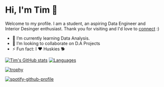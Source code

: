 # Hi, I'm Tim 👋
Welcome to my profile. I am a student, an aspiring Data Engineer and Interior Desinger enthusiast. Thank you for visiting and I'd love to [connect](https://www.linkedin.com/in/timothy-nduati-068029200/?lipi=urn%3Ali%3Apage%3Ad_flagship3_feed%3BrzHpr32JSzmG%2BnU2iW5O9w%3D%3D) :)

- 🌱 I’m currently learning Data Analysis.
- 👯 I’m looking to collaborate on D.A Projects
- ⚡ Fun fact: I ♥️ Huskies 🐕

[![Tim's GitHub stats](https://github-readme-stats.vercel.app/api?username=timoluxinne&show_icons=true&theme=github_dark)](https://github.com/anuraghazra/github-readme-stats)
[![Languages](https://github-readme-stats.vercel.app/api/top-langs/?username=timoluxinne&layout=compact&show_icons=true&theme=github_dark)](https://github.com/anuraghazra/github-readme-stats)

[![trophy](https://github-profile-trophy.vercel.app/?username=timoluxinne&theme=darkhub)](https://github.com/ryo-ma/github-profile-trophy)


[![spotify-github-profile](https://spotify-github-profile.vercel.app/api/view?uid=ekazfabw073ezlpum4qlcze2b&cover_image=true&theme=novatorem&bar_color=e01b24&bar_color_cover=true)](https://spotify-github-profile.vercel.app/api/view?uid=ekazfabw073ezlpum4qlcze2b&redirect=true)

<!--
**timoluxinne/timoluxinne** is a ✨ _special_ ✨ repository because its `README.md` (this file) appears on your GitHub profile.
https://open.spotify.com/user/ekazfabw073ezlpum4qlcze2b?si=c0d2be08bd014fd3
Here are some ideas to get you started:

- 🔭 I’m currently working on ...
- 🌱 I’m currently learning ...
- 👯 I’m looking to collaborate on ...
- 🤔 I’m looking for help with ...
- 💬 Ask me about ...
- 📫 How to reach me: ...
- 😄 Pronouns: ...
- ⚡ Fun fact: ...
-->
